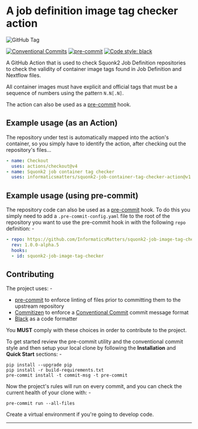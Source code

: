 # A job definition image tag checker action

![GitHub Tag](https://img.shields.io/github/v/tag/informaticsmatters/squonk2-job-image-tag-checker-action)

[![Conventional Commits](https://img.shields.io/badge/Conventional%20Commits-1.0.0-yellow.svg)](https://conventionalcommits.org)
[![pre-commit](https://img.shields.io/badge/pre--commit-enabled-brightgreen?logo=pre-commit&logoColor=white)](https://github.com/pre-commit/pre-commit)
[![Code style: black](https://img.shields.io/badge/code%20style-black-000000.svg)](https://github.com/psf/black)

A GitHub Action that is used to check Squonk2 Job Definition repositories to
check the validity of container image tags found in Job Definition and
Nextflow files.

All container images must have explicit and official tags that
must be a sequence of numbers using the pattern `N.N[.N]`.

The action can also be used as a [pre-commit] hook.

## Example usage (as an Action)
The repository under test is automatically mapped into the action's container,
so you simply have to identify the action, after checking out the repository's files...

```yaml
- name: Checkout
  uses: actions/checkout@v4
- name: Squonk2 job container tag checker
  uses: informaticsmatters/squonk2-job-container-tag-checker-action@v1
```

## Example usage (using pre-commit)
The repository code can also be used as a [pre-commit] hook. To do this you simply
need to add a `.pre-commit-config.yaml` file to the root of the repository you want to
use the pre-commit hook in with the following `repo` definition: -

```yaml
- repo: https://github.com/InformaticsMatters/squonk2-job-image-tag-checker-action
  rev: 1.0.0-alpha.5
  hooks:
  - id: squonk2-job-image-tag-checker
```

## Contributing
The project uses: -

- [pre-commit] to enforce linting of files prior to committing them to the
  upstream repository
- [Commitizen] to enforce a [Conventional Commit] commit message format
- [Black] as a code formatter

You **MUST** comply with these choices in order to  contribute to the project.

To get started review the pre-commit utility and the conventional commit style
and then setup your local clone by following the **Installation** and
**Quick Start** sections: -

    pip install --upgrade pip
    pip install -r build-requirements.txt
    pre-commit install -t commit-msg -t pre-commit

Now the project's rules will run on every commit, and you can check the
current health of your clone with: -

    pre-commit run --all-files

Create a virtual environment if you're going to develop code.

---

[black]: https://black.readthedocs.io/en/stable
[commitizen]: https://commitizen-tools.github.io/commitizen/
[conventional commit]: https://www.conventionalcommits.org/en/v1.0.0/
[pre-commit]: https://pre-commit.com
